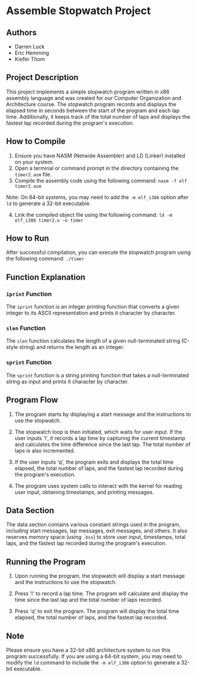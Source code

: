 # Assemble Stopwatch Project

## Authors

- Darren Luck
- Eric Hemming 
- Kiefer Thom 

## Project Description

This project implements a simple stopwatch program written in x86 assembly language and was created for our Computer Organization and Architecture course. The stopwatch program records and displays the elapsed time in seconds between the start of the program and each lap time. Additionally, it keeps track of the total number of laps and displays the fastest lap recorded during the program's execution.

## How to Compile

1. Ensure you have NASM (Netwide Assembler) and LD (Linker) installed on your system.
2. Open a terminal or command prompt in the directory containing the `timer2.asm` file.
3. Compile the assembly code using the following command: `nasm -f elf timer2.asm`

Note: On 64-bit systems, you may need to add the `-m elf_i386` option after `ld` to generate a 32-bit executable.

4. Link the compiled object file using the following command: `ld -m elf_i386 timer2.o -o timer`


## How to Run

After successful compilation, you can execute the stopwatch program using the following command: `./timer`


## Function Explanation

### `iprint` Function

The `iprint` function is an integer printing function that converts a given integer to its ASCII representation and prints it character by character.

### `slen` Function

The `slen` function calculates the length of a given null-terminated string (C-style string) and returns the length as an integer.

### `sprint` Function

The `sprint` function is a string printing function that takes a null-terminated string as input and prints it character by character.

## Program Flow

1. The program starts by displaying a start message and the instructions to use the stopwatch.

2. The stopwatch loop is then initiated, which waits for user input. If the user inputs 'l', it records a lap time by capturing the current timestamp and calculates the time difference since the last lap. The total number of laps is also incremented.

3. If the user inputs 'q', the program exits and displays the total time elapsed, the total number of laps, and the fastest lap recorded during the program's execution.

4. The program uses system calls to interact with the kernel for reading user input, obtaining timestamps, and printing messages.

## Data Section

The data section contains various constant strings used in the program, including start messages, lap messages, exit messages, and others. It also reserves memory space (using `.bss`) to store user input, timestamps, total laps, and the fastest lap recorded during the program's execution.

## Running the Program

1. Upon running the program, the stopwatch will display a start message and the instructions to use the stopwatch.

2. Press 'l' to record a lap time. The program will calculate and display the time since the last lap and the total number of laps recorded.

3. Press 'q' to exit the program. The program will display the total time elapsed, the total number of laps, and the fastest lap recorded.

## Note

Please ensure you have a 32-bit x86 architecture system to run this program successfully. If you are using a 64-bit system, you may need to modify the `ld` command to include the `-m elf_i386` option to generate a 32-bit executable.

